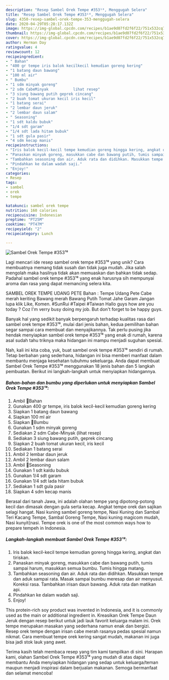 ```yaml
---
description: "Resep Sambel Orek Tempe #353¹⁸, Menggugah Selera"
title: "Resep Sambel Orek Tempe #353¹⁸, Menggugah Selera"
slug: 4350-resep-sambel-orek-tempe-353-menggugah-selera
date: 2020-04-29T05:28:17.132Z
image: https://img-global.cpcdn.com/recipes/b1ae9d07fd2f6f22/751x532cq70/sambel-orek-tempe-353⁸-foto-resep-utama.jpg
thumbnail: https://img-global.cpcdn.com/recipes/b1ae9d07fd2f6f22/751x532cq70/sambel-orek-tempe-353⁸-foto-resep-utama.jpg
cover: https://img-global.cpcdn.com/recipes/b1ae9d07fd2f6f22/751x532cq70/sambel-orek-tempe-353⁸-foto-resep-utama.jpg
author: Herman Day
ratingvalue: 4
reviewcount: 12
recipeingredient:
- " Bahan"
- "400 gr tempe iris balok kecilkecil kemudian goreng kering"
- "1 batang daun bawang"
- "100 ml air"
- " Bumbu"
- "1 sdm minyak goreng"
- "2 sdm CabeMinyak           lihat resep"
- "3 siung bawang putih geprek cincang"
- "2 buah tomat ukuran kecil iris kecil"
- "1 batang serai"
- "2 lembar daun jeruk"
- "2 lembar daun salam"
- " Seasoning"
- "1 sdt kaldu bubuk"
- "1/4 sdt garam"
- "1/4 sdt lada hitam bubuk"
- "1 sdt gula pasir"
- "4 sdm kecap manis"
recipeinstructions:
- "Iris balok kecil-kecil tempe kemudian goreng hingga kering, angkat dan tiriskan."
- "Panaskan minyak goreng, masukkan cabe dan bawang putih, tumis sampai harum, masukkan semua bumbu. Tumis hingga matang."
- "Tambahkan seasoning dan air. Aduk rata dan didihkan. Masukkan tempe dan aduk sampai rata. Masak sampai bumbu meresap dan air menyusut. Koreksi rasa. Tambahkan irisan daun bawang. Aduk rata dan matikan api."
- "Pindahkan ke dalam wadah saji."
- "Enjoy!"
categories:
- Resep
tags:
- sambel
- orek
- tempe

katakunci: sambel orek tempe 
nutrition: 160 calories
recipecuisine: Indonesian
preptime: "PT25M"
cooktime: "PT47M"
recipeyield: "2"
recipecategory: Lunch

---
```



![Sambel Orek Tempe #353¹⁸](https://img-global.cpcdn.com/recipes/b1ae9d07fd2f6f22/751x532cq70/sambel-orek-tempe-353⁸-foto-resep-utama.jpg)

Lagi mencari ide resep sambel orek tempe #353¹⁸ yang unik? Cara membuatnya memang tidak susah dan tidak juga mudah. Jika salah mengolah maka hasilnya tidak akan memuaskan dan bahkan tidak sedap. Padahal sambel orek tempe #353¹⁸ yang enak harusnya sih mempunyai aroma dan rasa yang dapat memancing selera kita.

SAMBEL OREK TEMPE UDANG PETE Bahan : Tempe Udang Pete Cabe merah keriting Bawang merah Bawang Putih Tomat Jahe Garam Jangan lupa klik Like, Komen. #SunRui #Taipei #Taiwan Hallo guys how are you today ? Coz I&#39;m verry busy doing my job. But don&#39;t forget to be happy guys.

Banyak hal yang sedikit banyak berpengaruh terhadap kualitas rasa dari sambel orek tempe #353¹⁸, mulai dari jenis bahan, kedua pemilihan bahan segar sampai cara membuat dan menyajikannya. Tak perlu pusing jika hendak menyiapkan sambel orek tempe #353¹⁸ yang enak di rumah, karena asal sudah tahu triknya maka hidangan ini mampu menjadi suguhan spesial.


Nah, kali ini kita coba, yuk, buat sambel orek tempe #353¹⁸ sendiri di rumah. Tetap berbahan yang sederhana, hidangan ini bisa memberi manfaat dalam membantu menjaga kesehatan tubuhmu sekeluarga. Anda dapat membuat Sambel Orek Tempe #353¹⁸ menggunakan 18 jenis bahan dan 5 langkah pembuatan. Berikut ini langkah-langkah untuk menyiapkan hidangannya.

<!--inarticleads1-->

##### Bahan-bahan dan bumbu yang diperlukan untuk menyiapkan Sambel Orek Tempe #353¹⁸:

1. Ambil  🍒Bahan
1. Gunakan 400 gr tempe, iris balok kecil-kecil kemudian goreng kering
1. Siapkan 1 batang daun bawang
1. Siapkan 100 ml air
1. Siapkan  🍒Bumbu
1. Gunakan 1 sdm minyak goreng
1. Sediakan 2 sdm Cabe-Minyak           (lihat resep)
1. Sediakan 3 siung bawang putih, geprek cincang
1. Siapkan 2 buah tomat ukuran kecil, iris kecil
1. Sediakan 1 batang serai
1. Ambil 2 lembar daun jeruk
1. Ambil 2 lembar daun salam
1. Ambil  🍒Seasoning
1. Gunakan 1 sdt kaldu bubuk
1. Gunakan 1/4 sdt garam
1. Gunakan 1/4 sdt lada hitam bubuk
1. Sediakan 1 sdt gula pasir
1. Siapkan 4 sdm kecap manis


Berasal dari tanah Jawa, ini adalah olahan tempe yang dipotong-potong kecil dan dimasak dengan gula serta kecap. Angkat tempe orek dan sajikan selagi hangat. Nasi kuning sambel goreng tempe, Nasi Kuning dan Sambal Teri Kacang Tempe, Sambal Goreng Tempe, Nasi kuning magicom mudah, Nasi kunyit(nasi. Tempe orek is one of the most common ways how to prepare tempeh in Indonesia. 

<!--inarticleads2-->

##### Langkah-langkah membuat Sambel Orek Tempe #353¹⁸:

1. Iris balok kecil-kecil tempe kemudian goreng hingga kering, angkat dan tiriskan.
1. Panaskan minyak goreng, masukkan cabe dan bawang putih, tumis sampai harum, masukkan semua bumbu. Tumis hingga matang.
1. Tambahkan seasoning dan air. Aduk rata dan didihkan. Masukkan tempe dan aduk sampai rata. Masak sampai bumbu meresap dan air menyusut. Koreksi rasa. Tambahkan irisan daun bawang. Aduk rata dan matikan api.
1. Pindahkan ke dalam wadah saji.
1. Enjoy!


This protein-rich soy product was invented in Indonesia, and it is commonly used as the main or additional ingredient in. Kreasikan Orek Tempe Daun Jeruk dengan resep berikut untuk jadi lauk favorit keluarga malam ini. Orek tempe merupakan masakan yang sederhana namun enak dan bergizi. Resep orek tempe dengan irisan cabe merah rasanya pedas spesial namun nikmat. Cara membuat tempe orek kering sangat mudah, makanan ini juga bisa jadi stok lauk yang awet. 

Terima kasih telah membaca resep yang tim kami tampilkan di sini. Harapan kami, olahan Sambel Orek Tempe #353¹⁸ yang mudah di atas dapat membantu Anda menyiapkan hidangan yang sedap untuk keluarga/teman maupun menjadi inspirasi dalam berjualan makanan. Semoga bermanfaat dan selamat mencoba!
